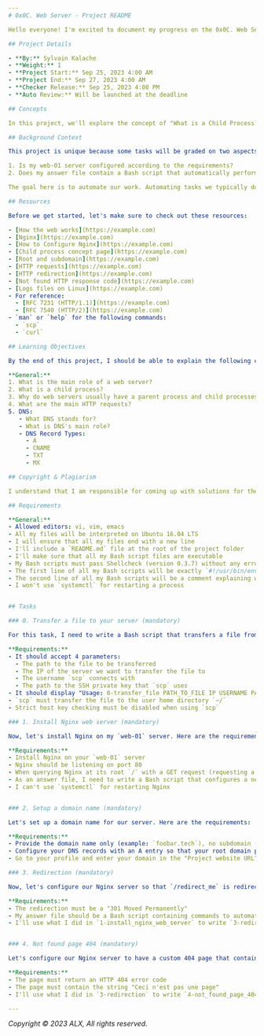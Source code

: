 ```yaml
---
# 0x0C. Web Server - Project README

Hello everyone! I'm excited to document my progress on the 0x0C. Web Server project. Let's dive into the world of DevOps and web servers together!

## Project Details

- **By:** Sylvain Kalache
- **Weight:** 1
- **Project Start:** Sep 25, 2023 4:00 AM
- **Project End:** Sep 27, 2023 4:00 AM
- **Checker Release:** Sep 25, 2023 4:00 PM
- **Auto Review:** Will be launched at the deadline

## Concepts

In this project, we'll explore the concept of "What is a Child Process?"

## Background Context

This project is unique because some tasks will be graded on two aspects:

1. Is my web-01 server configured according to the requirements?
2. Does my answer file contain a Bash script that automatically performs commands to configure an Ubuntu machine to meet the requirements (without human intervention)?

The goal here is to automate our work. Automating tasks we typically do manually can save time and help us focus on more interesting challenges. A lazy Software Engineer is often a good Software Engineer!

## Resources

Before we get started, let's make sure to check out these resources:

- [How the web works](https://example.com)
- [Nginx](https://example.com)
- [How to Configure Nginx](https://example.com)
- [Child process concept page](https://example.com)
- [Root and subdomain](https://example.com)
- [HTTP requests](https://example.com)
- [HTTP redirection](https://example.com)
- [Not found HTTP response code](https://example.com)
- [Logs files on Linux](https://example.com)
- For reference:
  - [RFC 7231 (HTTP/1.1)](https://example.com)
  - [RFC 7540 (HTTP/2)](https://example.com)
- `man` or `help` for the following commands:
  - `scp`
  - `curl`

## Learning Objectives

By the end of this project, I should be able to explain the following concepts without the help of Google:

**General:**
1. What is the main role of a web server?
2. What is a child process?
3. Why do web servers usually have a parent process and child processes?
4. What are the main HTTP requests?
5. DNS:
   - What DNS stands for?
   - What is DNS's main role?
   - DNS Record Types:
     - A
     - CNAME
     - TXT
     - MX

## Copyright & Plagiarism

I understand that I am responsible for coming up with solutions for the tasks myself to meet the learning objectives mentioned above. I will not copy and paste someone else's work, and I'm aware that any form of plagiarism is strictly forbidden and will result in removal from the program.

## Requirements

**General:**
- Allowed editors: vi, vim, emacs
- All my files will be interpreted on Ubuntu 16.04 LTS
- I will ensure that all my files end with a new line
- I'll include a `README.md` file at the root of the project folder
- I'll make sure that all my Bash script files are executable
- My Bash scripts must pass Shellcheck (version 0.3.7) without any error
- The first line of all my Bash scripts will be exactly `#!/usr/bin/env bash`
- The second line of all my Bash scripts will be a comment explaining what the script is doing
- I won't use `systemctl` for restarting a process


## Tasks

### 0. Transfer a file to your server (mandatory)

For this task, I need to write a Bash script that transfers a file from our client to a server. Here are the requirements:

**Requirements:**
- It should accept 4 parameters:
  - The path to the file to be transferred
  - The IP of the server we want to transfer the file to
  - The username `scp` connects with
  - The path to the SSH private key that `scp` uses
- It should display "Usage: 0-transfer_file PATH_TO_FILE IP USERNAME PATH_TO_SSH_KEY" if fewer than 3 parameters are passed
- `scp` must transfer the file to the user home directory `~/`
- Strict host key checking must be disabled when using `scp`

### 1. Install Nginx web server (mandatory)

Now, let's install Nginx on my `web-01` server. Here are the requirements:

**Requirements:**
- Install Nginx on your `web-01` server
- Nginx should be listening on port 80
- When querying Nginx at its root `/` with a GET request (requesting a page) using `curl`, it must return a page that contains the string "Hello World!"
- As an answer file, I need to write a Bash script that configures a new Ubuntu machine to meet the above requirements (this script will be run on the server itself)
- I can't use `systemctl` for restarting Nginx


### 2. Setup a domain name (mandatory)

Let's set up a domain name for our server. Here are the requirements:

**Requirements:**
- Provide the domain name only (example: `foobar.tech`), no subdomain (example: `www.foobar.tech`)
- Configure your DNS records with an A entry so that your root domain points to your `web-01` IP address (Warning: the propagation of your records can take time, ~1-2 hours)
- Go to your profile and enter your domain in the "Project website URL" field

### 3. Redirection (mandatory)

Now, let's configure our Nginx server so that `/redirect_me` is redirecting to another page. Here are the requirements:

**Requirements:**
- The redirection must be a "301 Moved Permanently"
- My answer file should be a Bash script containing commands to automatically configure an Ubuntu machine to meet the above requirements
- I'll use what I did in `1-install_nginx_web_server` to write `3-redirection` so that it configures a brand new Ubuntu machine to meet the requirements in this task


### 4. Not found page 404 (mandatory)

Let's configure our Nginx server to have a custom 404 page that contains the string "Ceci n'est pas une page." Here are the requirements:

**Requirements:**
- The page must return an HTTP 404 error code
- The page must contain the string "Ceci n'est pas une page"
- I'll use what I did in `3-redirection` to write `4-not_found_page_404` so that it configures a brand new Ubuntu machine to meet the requirements in this task

---
```


*Copyright © 2023 ALX, All rights reserved.*
